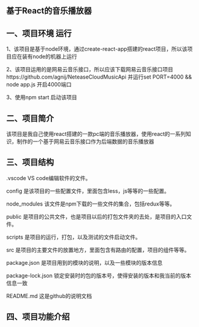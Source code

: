 ## 基于React的音乐播放器

## 一、项目环境 运行
1、该项目是基于node环境，通过create-react-app搭建的react项目，所以该项目应在装有node的机器上运行

2、该项目运用的是网易云音乐接口，所以应该下载网易云音乐接口项目https://github.com/agnij/NeteaseCloudMusicApi 并运行set PORT=4000 && node app.js 开启4000端口

3、使用npm start 启动该项目

## 二、项目简介

该项目是我自己使用react搭建的一款pc端的音乐播放器，使用react的一系列知识，制作的一个基于网易云音乐接口作为后端数据的音乐播放器

## 三、项目结构

.vscode  VS code编辑软件的文件。

config   是该项目的一些配置文件，里面包含less，js等等的一些配置。

node_modules  该文件是npm下载的一些文件的集合，包括redux等等。

public   是项目的公共文件，也是项目以后的打包文件夹的去处，是项目的入口文件。

scripts  是项目的运行，打包，以及测试的文件启动文件。

src      是项目的主要文件的放置地方，里面包含有路由的配置，项目的组件等等。

package.json 是项目用到的模块的说明，以及一些模块的版本信息

package-lock.json  锁定安装时的包的版本号，使得安装的版本和我当前的版本信息一致

README.md  这是github的说明文档

## 四、项目功能介绍

